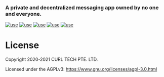 ### A private and decentralized messaging app owned by no one and everyone.

[![use](https://img.shields.io/badge/use-js--libp2p-yellowgreen.svg)](https://github.com/libp2p/js-libp2p)
[![use](https://img.shields.io/badge/use-js--ipfs-blue.svg)](https://github.com/ipfs/js-ipfs)
[![use](https://img.shields.io/badge/use-libsignal--protocol-red.svg)](https://github.com/privacyresearchgroup/libsignal-protocol-typescript)
[![use](https://img.shields.io/badge/use-openpgp-brightgreen.svg)](https://github.com/openpgpjs/openpgpjs)
[![use](https://img.shields.io/badge/use-pion-orange.svg)](https://github.com/pion/ion-sdk-js)

# License
Copyright 2020-2021 CURL TECH PTE. LTD.

Licensed under the AGPLv3: https://www.gnu.org/licenses/agpl-3.0.html
